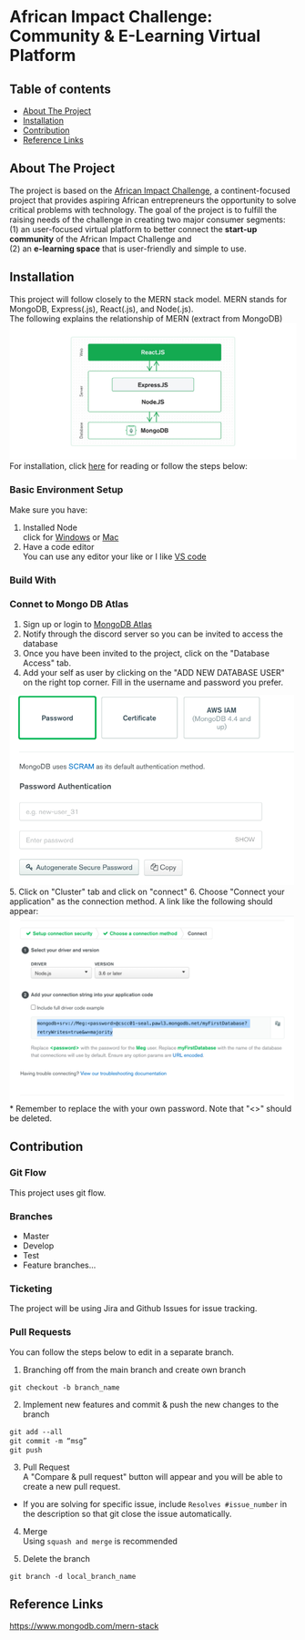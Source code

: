 # African Impact Challenge: Community & E-Learning Virtual Platform 
## Table of contents
* [About The Project](#About-The-Project)
* [Installation](#Installation)
* [Contribution](#Contribution)
* [Reference Links](#Reference-Links)


## About The Project
The project is based on the [African Impact Challenge](https://www.africanimpact.ca/the-african-impact-challenge), a continent-focused project that provides aspiring African entrepreneurs the opportunity to solve critical problems with technology. 
The goal of the project is to fulfill the raising needs of the challenge in creating two major consumer segments: \
(1) an user-focused virtual platform to better connect the **start-up community** of the African Impact Challenge and \
(2) an **e-learning space** that is user-friendly and simple to use. 

## Installation
This project will follow closely to the MERN stack model. MERN stands for MongoDB, Express(.js), React(.js), and Node(.js). \
The following explains the relationship of MERN (extract from MongoDB)\
<img src="images/MERN.jpg" width="800"> \
For installation, click [here](https://www.mongodb.com/languages/mern-stack-tutorial) for reading or follow the steps below: 

### Basic Environment Setup
Make sure you have: 
1. Installed Node \
click for [Windows](https://nodejs.org/en/download/) or [Mac](https://nodejs.org/en/)
2. Have a code editor\
You can use any editor your like or I like [VS code](https://code.visualstudio.com/)

### Build With

### Connet to Mongo DB Atlas
1. Sign up or login to [MongoDB Atlas](https://account.mongodb.com/account/register)
2. Notify through the discord server so you can be invited to access the database
3. Once you have been invited to the project, click on the "Database Access" tab. 
4. Add your self as user by clicking on the "ADD NEW DATABASE USER" on the right top corner. Fill in the username and password you prefer.  
<img src="images/db1.png" width="500"> 
5. Click on "Cluster" tab and click on "connect"
6. Choose "Connect your application" as the connection method. A link like the following should appear:
<img src="images/db2.png" width="500"> 
* Remember to replace the <password> with your own password. Note that "<>" should be deleted.


## Contribution
### Git Flow
This project uses git flow. 

### Branches
- Master
- Develop
- Test
- Feature branches...

### Ticketing
The project will be using Jira and Github Issues for issue tracking. 

### Pull Requests
You can follow the steps below to edit in a separate branch. 
1. Branching off from the main branch and create own branch
```
git checkout -b branch_name
```
2. Implement new features and commit & push the new changes to the branch
```
git add --all
git commit -m “msg”
git push
```
3. Pull Request\
A "Compare & pull request" button will appear and you will be able to create a new pull request.
- If you are solving for specific issue, include ```Resolves #issue_number``` in the description so that git close the issue automatically. 

4. Merge\
Using ```squash and merge``` is recommended

4. Delete the branch
```
git branch -d local_branch_name
```

## Reference Links
https://www.mongodb.com/mern-stack
